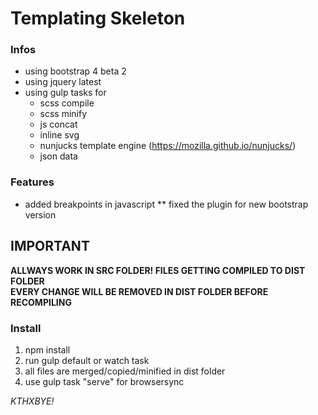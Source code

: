 # Templating Skeleton

### Infos

* using bootstrap 4 beta 2
* using jquery latest
* using gulp tasks for 
	* scss compile
	* scss minify
	* js concat
	* inline svg
	* nunjucks template engine (https://mozilla.github.io/nunjucks/)
	* json data
	
### Features
* added breakpoints in javascript
** fixed the plugin for new bootstrap version

## IMPORTANT
**ALLWAYS WORK IN SRC FOLDER! FILES GETTING COMPILED TO DIST FOLDER**
<br>
**EVERY CHANGE WILL BE REMOVED IN DIST FOLDER BEFORE RECOMPILING**

### Install

1. npm install
2. run gulp default or watch task
3. all files are merged/copied/minified in dist folder
4. use gulp task "serve" for browsersync 

_KTHXBYE!_